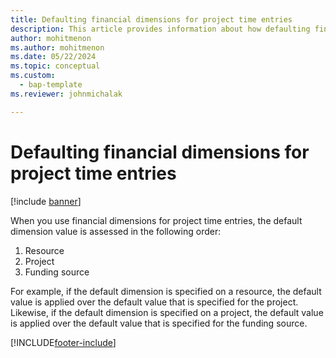 ```yaml
---
title: Defaulting financial dimensions for project time entries
description: This article provides information about how defaulting financial dimensions are applied to time entries.
author: mohitmenon
ms.author: mohitmenon
ms.date: 05/22/2024
ms.topic: conceptual
ms.custom: 
  - bap-template
ms.reviewer: johnmichalak

---
```


# Defaulting financial dimensions for project time entries

[!include [banner](../includes/banner.md)]

When you use financial dimensions for project time entries, the default dimension value is assessed in the following order:

1. Resource
2. Project
3. Funding source

For example, if the default dimension is specified on a resource, the default value is applied over the default value that is specified for the project. Likewise, if the default dimension is specified on a project, the default value is applied over the default value that is specified for the funding source.

[!INCLUDE[footer-include](../includes/footer-banner.md)]
